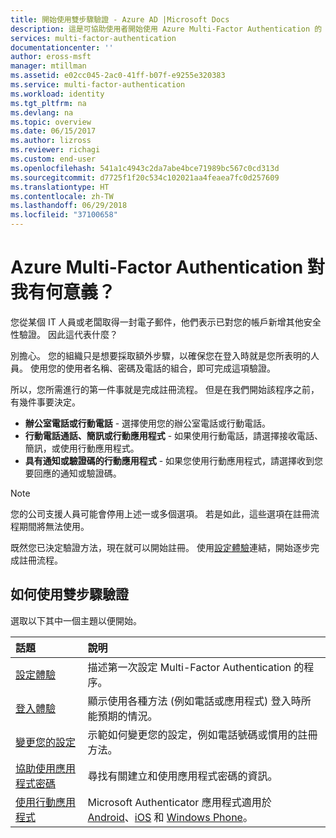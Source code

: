 ```yaml
---
title: 開始使用雙步驟驗證 - Azure AD |Microsoft Docs
description: 這是可協助使用者開始使用 Azure Multi-Factor Authentication 的 Azure Multi-Factor Authentication 頁面。
services: multi-factor-authentication
documentationcenter: ''
author: eross-msft
manager: mtillman
ms.assetid: e02cc045-2ac0-41ff-b07f-e9255e320383
ms.service: multi-factor-authentication
ms.workload: identity
ms.tgt_pltfrm: na
ms.devlang: na
ms.topic: overview
ms.date: 06/15/2017
ms.author: lizross
ms.reviewer: richagi
ms.custom: end-user
ms.openlocfilehash: 541a1c4943c2da7abe4bce71989bc567c0cd313d
ms.sourcegitcommit: d7725f1f20c534c102021aa4feaea7fc0d257609
ms.translationtype: HT
ms.contentlocale: zh-TW
ms.lasthandoff: 06/29/2018
ms.locfileid: "37100658"
---
```

# <a name="what-does-azure-multi-factor-authentication-mean-for-me"></a>Azure Multi-Factor Authentication 對我有何意義？
您從某個 IT 人員或老闆取得一封電子郵件，他們表示已對您的帳戶新增其他安全性驗證。  因此這代表什麼？

別擔心。 您的組織只是想要採取額外步驟，以確保您在登入時就是您所表明的人員。 使用您的使用者名稱、密碼及電話的組合，即可完成這項驗證。  

所以，您所需進行的第一件事就是完成註冊流程。  但是在我們開始該程序之前，有幾件事要決定。

* **辦公室電話或行動電話** - 選擇使用您的辦公室電話或行動電話。
* **行動電話通話、簡訊或行動應用程式** - 如果使用行動電話，請選擇接收電話、簡訊，或使用行動應用程式。
* **具有通知或驗證碼的行動應用程式** - 如果您使用行動應用程式，請選擇收到您要回應的通知或驗證碼。

> [!NOTE]
> 您的公司支援人員可能會停用上述一或多個選項。  若是如此，這些選項在註冊流程期間將無法使用。  

既然您已決定驗證方法，現在就可以開始註冊。 使用[設定體驗](multi-factor-authentication-end-user-first-time.md)連結，開始逐步完成註冊流程。

## <a name="how-to-get-going-with-two-step-verification"></a>如何使用雙步驟驗證
選取以下其中一個主題以便開始。

| 話題 | 說明 |
|:--- |:--- |
| [設定體驗](multi-factor-authentication-end-user-first-time.md) |描述第一次設定 Multi-Factor Authentication 的程序。 |
| [登入體驗](multi-factor-authentication-end-user-signin.md) |顯示使用各種方法 (例如電話或應用程式) 登入時所能預期的情況。 |
| [變更您的設定](multi-factor-authentication-end-user-manage-settings.md) |示範如何變更您的設定，例如電話號碼或慣用的註冊方法。 |
| [協助使用應用程式密碼](multi-factor-authentication-end-user-app-passwords.md) |尋找有關建立和使用應用程式密碼的資訊。 |
| [使用行動應用程式](../../../../multi-factor-authentication/end-user/microsoft-authenticator-app-how-to.md) |Microsoft Authenticator 應用程式適用於 [Android](https://go.microsoft.com/fwlink/?linkid=866594)、[iOS](https://go.microsoft.com/fwlink/?linkid=866594) 和 [Windows Phone](http://go.microsoft.com/fwlink/?Linkid=825071)。 |
